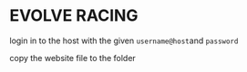 # EVOLVE RACING

login in to the host with the given ```username@host```and ```password```

copy the website file to the folder
